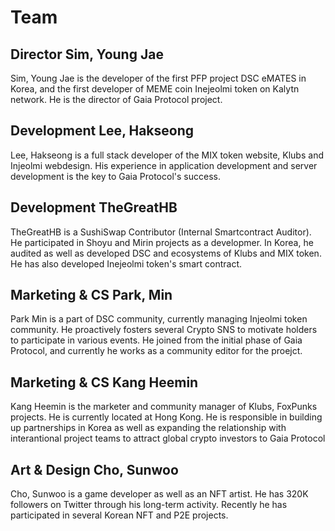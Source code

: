 # Team

## Director Sim, Young Jae

Sim, Young Jae is the developer of the first PFP project DSC eMATES in Korea, and the first developer of MEME coin Inejeolmi token on Kalytn network. He is the director of Gaia  Protocol project.

## Development Lee, Hakseong &#x20;

Lee, Hakseong is a full stack developer of the MIX token website, Klubs and Injeolmi webdesign. His experience in application development and server development is the key to Gaia Protocol's success.

## Development TheGreatHB

TheGreatHB is a SushiSwap Contributor (Internal Smartcontract Auditor). He participated in Shoyu and Mirin projects as a developmer. In Korea, he audited as well as developed DSC and ecosystems of Klubs and MIX token. He has also developed Inejeolmi token's smart contract.

## Marketing & CS Park, Min

Park Min is a part of DSC community, currently managing Injeolmi token community. He proactively fosters several Crypto SNS to motivate holders to participate in various events. He joined from the initial phase of Gaia Protocol, and currently he works as a community editor for the proejct.

## Marketing & CS Kang Heemin

Kang Heemin is the marketer and community manager of Klubs, FoxPunks projects. He is currently located at Hong Kong. He is responsible in building up partnerships in Korea as well as expanding the relationship with interantional project teams to attract global crypto investors to Gaia Protocol

## Art & Design Cho, Sunwoo

Cho, Sunwoo is a game developer as well as an NFT artist. He has 320K followers on Twitter through his long-term activity. Recently he has participated in several Korean NFT and P2E projects.


